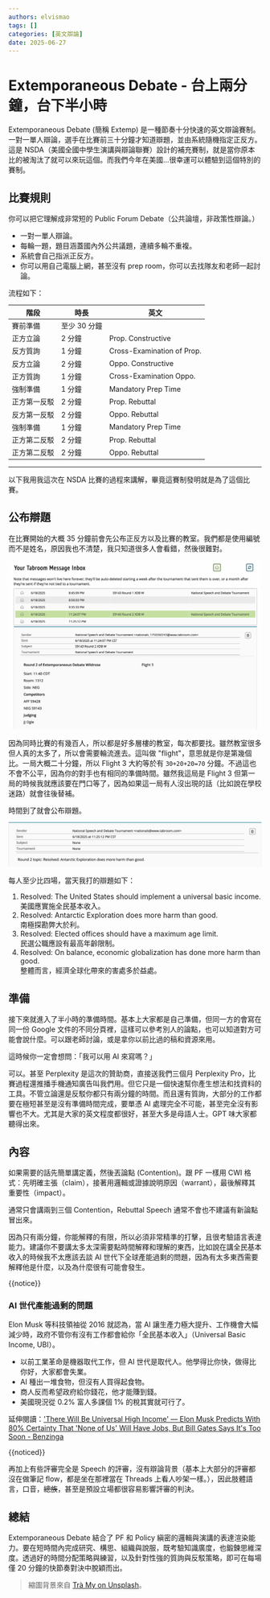 ```yaml
---
authors: elvismao
tags: []
categories: [英文辯論]
date: 2025-06-27
---
```


# Extemporaneous Debate - 台上兩分鐘，台下半小時

Extemporaneous Debate (簡稱 Extemp) 是一種節奏十分快速的英文辯論賽制。一對一單人辯論，選手在比賽前三十分鐘才知道辯題，並由系統隨機指定正反方。這是 NSDA（美國全國中學生演講與辯論聯賽）設計的補充賽制，就是當你原本比的被淘汰了就可以來玩這個。而我們今年在美國...很幸運可以體驗到這個特別的賽制。

## 比賽規則

你可以把它理解成非常短的 Public Forum Debate（公共論壇，非政策性辯論。）

- 一對一單人辯論。
- 每輪一題，題目涵蓋國內外公共議題，連續多輪不重複。
- 系統會自己指派正反方。
- 你可以用自己電腦上網，甚至沒有 prep room，你可以去找隊友和老師一起討論。

流程如下：

| 階段         | 時長         | 英文                       |
| ------------ | ------------ | -------------------------- |
| 賽前準備     | 至少 30 分鐘 |
| 正方立論     | 2 分鐘       | Prop. Constructive         |
| 反方質詢     | 1 分鐘       | Cross-Examination of Prop. |
| 反方立論     | 2 分鐘       | Oppo. Constructive         |
| 正方質詢     | 1 分鐘       | Cross-Examination Oppo.    |
| 強制準備     | 1 分鐘       | Mandatory Prep Time        |
| 正方第一反駁 | 2 分鐘       | Prop. Rebuttal             |
| 反方第一反駁 | 2 分鐘       | Oppo. Rebuttal             |
| 強制準備     | 1 分鐘       | Mandatory Prep Time        |
| 正方第二反駁 | 2 分鐘       | Prop. Rebuttal             |
| 正方第二反駁 | 2 分鐘       | Oppo. Rebuttal             |

---

以下我用我這次在 NSDA 比賽的過程來講解，畢竟這賽制發明就是為了這個比賽。

## 公布辯題

在比賽開始的大概 35 分鐘前會先公布正反方以及比賽的教室。我們都是使用編號而不是姓名，原因我也不清楚，我只知道很多人會看錯，然後很難對。

![Extemp 公布分組](room.webp)

因為同時比賽的有幾百人，所以都是好多層樓的教室，每次都要找。雖然教室很多但人真的太多了，所以會需要輪流進去。這叫做 "flight"，意思就是你是第幾個比。一局大概二十分鐘，所以 Flight 3 大約等於有 `30+20+20=70` 分鐘。不過這也不會不公平，因為你的對手也有相同的準備時間。雖然我這局是 Flight 3 但第一局的時候我就應該要在門口等了，因為如果這一局有人沒出現的話（比如說在學校迷路）就會往後替補。

時間到了就會公布辯題。

![Extemp 公布辯題](resolve.webp)

每人至少比四場，當天我打的辯題如下：

1. Resolved: The United States should implement a universal basic income.  
   美國應實施全民基本收入。
2. Resolved: Antarctic Exploration does more harm than good.  
   南極探勘弊大於利。
3. Resolved: Elected offices should have a maximum age limit.  
   民選公職應設有最高年齡限制。
4. Resolved: On balance, economic globalization has done more harm than good.  
   整體而言，經濟全球化帶來的害處多於益處。

## 準備

接下來就進入了半小時的準備時間。基本上大家都是自己準備，但同一方的會寫在同一份 Google 文件的不同分頁裡，這樣可以參考別人的論點，也可以知道對方可能會說什麼。可以跟老師討論，或是拿你以前比過的稿和資源來用。

這時候你一定會想問：「我可以用 AI 來寫嗎？」

可以。甚至 Perplexity 是這次的贊助商，直接送我們三個月 Perplexity Pro，比賽過程還推播手機通知廣告叫我們用。但它只是一個快速幫你產生想法和找資料的工具。不管立論還是反駁你都只有兩分鐘的時間。而且還有質詢，大部分的工作都要在極短甚至是沒有準備時間完成，要單憑 AI 處理完全不可能，甚至完全沒有影響也不大。尤其是大家的英文程度都很好，甚至大多是母語人士。GPT 味大家都聽得出來。

## 內容

如果需要的話先簡單講定義，然後丟論點 (Contention)。跟 PF 一樣用 CWI 格式：先明確主張（claim），接著用邏輯或證據說明原因（warrant），最後解釋其重要性（impact）。

通常只會講兩到三個 Contention，Rebuttal Speech 通常不會也不建議有新論點冒出來。

因為只有兩分鐘，你能解釋的有限，所以必須非常精準的打擊，且很考驗語言表達能力。建議你不要講太多太深需要點時間解釋和理解的東西，比如說在講全民基本收入的時候我不太應該去談 AI 世代下全球產能過剩的問題，因為有太多東西需要解釋他是什麼，以及為什麼很有可能會發生。

{{notice}}

### AI 世代產能過剩的問題

Elon Musk 等科技領袖從 2016 就認為，當 AI 讓生產力極大提升、工作機會大幅減少時，政府不管你有沒有工作都會給你「全民基本收入」（Universal Basic Income, UBI）。

- 以前工業革命是機器取代工作，但 AI 世代是取代人。他學得比你快，做得比你好，大家都會失業。
- AI 種出一堆食物，但沒有人買得起食物。
- 商人反而希望政府給你錢花，他才能賺到錢。
- 美國現況從 0.2% 富人多課個 1% 的稅其實就可行了。

延伸閱讀：['There Will Be Universal High Income' — Elon Musk Predicts With 80% Certainty That 'None of Us' Will Have Jobs, But Bill Gates Says It's Too Soon - Benzinga](https://finance.yahoo.com/news/universal-high-income-elon-musk-160056830.html)

{{noticed}}

再加上有些評審完全是 Speech 的評審，沒有辯論背景（基本上大部分的評審都沒在做筆記 flow，都是坐在那裡當在 Threads 上看人吵架一樣。），因此肢體語言，口音，~~總族~~，甚至是預設立場都很容易影響評審的判決。

## 總結

Extemporaneous Debate 結合了 PF 和 Policy 縝密的邏輯與演講的表達渲染能力。要在短時間內完成研究、構思、組織與說服，既考驗知識廣度，也鍛鍊思維深度。透過好的時間分配策略與練習，以及針對性強的質詢與反駁策略，即可在每場僅 20 分鐘的快節奏對決中脫穎而出。

> 縮圖背景來自 [Trà My on Unsplash](https://unsplash.com/photos/white-cat-lying-on-macbook-pro-BjL7XCugMNY?utm_content=creditCopyText&utm_medium=referral&utm_source=unsplash)。
